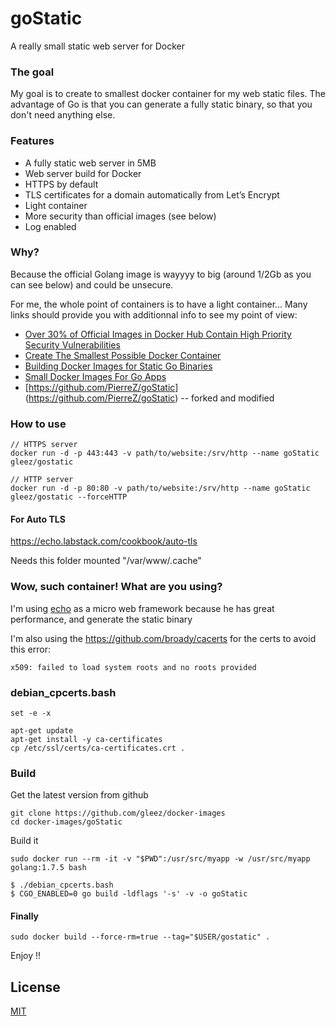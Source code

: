 # goStatic
A really small static web server for Docker


### The goal
My goal is to create to smallest docker container for my web static files. The advantage of Go is that you can generate a fully static binary, so that you don't need anything else.

### Features
 * A fully static web server in 5MB
 * Web server build for Docker
 * HTTPS by default
 * TLS certificates for a domain automatically from Let’s Encrypt
 * Light container
 * More security than official images (see below)
 * Log enabled

### Why?
Because the official Golang image is wayyyy to big (around 1/2Gb as you can see below) and could be unsecure.


For me, the whole point of containers is to have a light container...
Many links should provide you with additionnal info to see my point of view:

 * [Over 30% of Official Images in Docker Hub Contain High Priority Security Vulnerabilities](http://www.banyanops.com/blog/analyzing-docker-hub/)
 * [Create The Smallest Possible Docker Container](http://blog.xebia.com/2014/07/04/create-the-smallest-possible-docker-container/)
 * [Building Docker Images for Static Go Binaries](https://medium.com/@kelseyhightower/optimizing-docker-images-for-static-binaries-b5696e26eb07)
 * [Small Docker Images For Go Apps](http://www.centurylinklabs.com/small-docker-images-for-go-apps/)
 * [https://github.com/PierreZ/goStatic] (https://github.com/PierreZ/goStatic) -- forked and modified


### How to use
```
// HTTPS server
docker run -d -p 443:443 -v path/to/website:/srv/http --name goStatic gleez/gostatic

// HTTP server
docker run -d -p 80:80 -v path/to/website:/srv/http --name goStatic gleez/gostatic --forceHTTP
```

#### For Auto TLS
https://echo.labstack.com/cookbook/auto-tls

Needs this folder mounted "/var/www/.cache"


### Wow, such container! What are you using?

I'm using [echo](http://echo.labstack.com/) as a  micro web framework because he has great performance, and generate the static binary

I'm also using the https://github.com/broady/cacerts for the certs to avoid this error:

```
x509: failed to load system roots and no roots provided
```

### debian_cpcerts.bash

```
set -e -x

apt-get update
apt-get install -y ca-certificates
cp /etc/ssl/certs/ca-certificates.crt .
```

### Build

Get the latest version from github

    git clone https://github.com/gleez/docker-images
    cd docker-images/goStatic

Build it

```
sudo docker run --rm -it -v "$PWD":/usr/src/myapp -w /usr/src/myapp golang:1.7.5 bash
```

```
$ ./debian_cpcerts.bash
$ CGO_ENABLED=0 go build -ldflags '-s' -v -o goStatic
```

#### Finally

```
sudo docker build --force-rm=true --tag="$USER/gostatic" .
```

Enjoy !!

## License

[MIT](http://opensource.org/licenses/MIT)